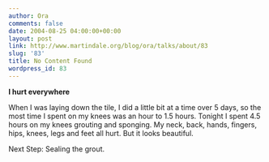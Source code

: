 ```yaml
---
author: Ora
comments: false
date: 2004-08-25 04:00:00+00:00
layout: post
link: http://www.martindale.org/blog/ora/talks/about/83
slug: '83'
title: No Content Found
wordpress_id: 83
---
```


**I hurt everywhere**
  
When I was laying down the tile, I did a little bit at a time over 5 days, so the most time I spent on my knees was an hour to 1.5 hours. Tonight I spent 4.5 hours on my knees grouting and sponging. My neck, back, hands, fingers, hips, knees, legs and feet all hurt. But it looks beautiful.
  

  
Next Step: Sealing the grout.

